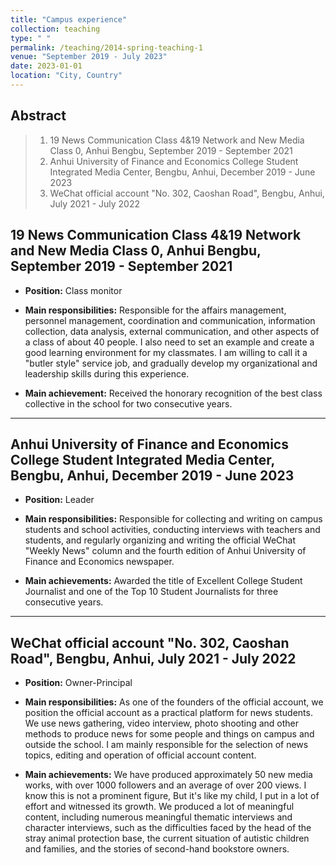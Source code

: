 ```yaml
---
title: "Campus experience"
collection: teaching
type: " "
permalink: /teaching/2014-spring-teaching-1
venue: "September 2019 - July 2023"
date: 2023-01-01
location: "City, Country"
---
```

## Abstract
> 1. 19 News Communication Class 4&19 Network and New Media Class 0, Anhui Bengbu, September 2019 - September 2021
> 2. Anhui University of Finance and Economics College Student Integrated Media Center, Bengbu, Anhui, December 2019 - June 2023
> 3. WeChat official account "No. 302, Caoshan Road", Bengbu, Anhui, July 2021 - July 2022

## 19 News Communication Class 4&19 Network and New Media Class 0, Anhui Bengbu, September 2019 - September 2021

* **Position:** Class monitor

* **Main responsibilities:** Responsible for the affairs management, personnel management, coordination and communication, information collection, data analysis, external communication, and other aspects of a class of about 40 people. I also need to set an example and create a good learning environment for my classmates. I am willing to call it a "butler style" service job, and gradually develop my organizational and leadership skills during this experience.
    
* **Main achievement:** Received the honorary recognition of the best class collective in the school for two consecutive years.
    
----

## Anhui University of Finance and Economics College Student Integrated Media Center, Bengbu, Anhui, December 2019 - June 2023
    
* **Position:** Leader
    
* **Main responsibilities:** Responsible for collecting and writing on campus students and school activities, conducting interviews with teachers and students, and regularly organizing and writing the official WeChat "Weekly News" column and the fourth edition of Anhui University of Finance and Economics newspaper.
    
* **Main achievements:** Awarded the title of Excellent College Student Journalist and one of the Top 10 Student Journalists for three consecutive years.
    
----
    
## WeChat official account "No. 302, Caoshan Road", Bengbu, Anhui, July 2021 - July 2022
    
* **Position:** Owner-Principal
    
* **Main responsibilities:** As one of the founders of the official account, we position the official account as a practical platform for news students. We use news gathering, video interview, photo shooting and other methods to produce news for some people and things on campus and outside the school. I am mainly responsible for the selection of news topics, editing and operation of official account content.
    
* **Main achievements:** We have produced approximately 50 new media works, with over 1000 followers and an average of over 200 views. I know this is not a prominent figure, But it's like my child, I put in a lot of effort and witnessed its growth. We produced a lot of meaningful content, including numerous meaningful thematic interviews and character interviews, such as the difficulties faced by the head of the stray animal protection base, the current situation of autistic children and families, and the stories of second-hand bookstore owners.
